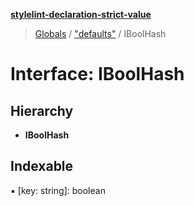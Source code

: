 **[stylelint-declaration-strict-value](../README.md)**

> [Globals](../README.md) / ["defaults"](../modules/_defaults_.md) / IBoolHash

# Interface: IBoolHash

## Hierarchy

* **IBoolHash**

## Indexable

▪ [key: string]: boolean
